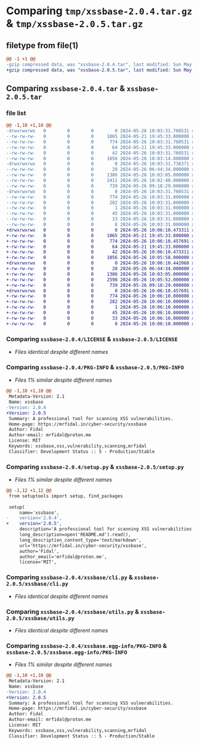 # Comparing `tmp/xssbase-2.0.4.tar.gz` & `tmp/xssbase-2.0.5.tar.gz`

## filetype from file(1)

```diff
@@ -1 +1 @@
-gzip compressed data, was "xssbase-2.0.4.tar", last modified: Sun May 26 10:03:31 2024, max compression
+gzip compressed data, was "xssbase-2.0.5.tar", last modified: Sun May 26 10:06:10 2024, max compression
```

## Comparing `xssbase-2.0.4.tar` & `xssbase-2.0.5.tar`

### file list

```diff
@@ -1,18 +1,18 @@
-drwxrwxrwx   0        0        0        0 2024-05-26 10:03:31.760531 xssbase-2.0.4/
--rw-rw-rw-   0        0        0     1065 2024-05-21 19:45:33.000000 xssbase-2.0.4/LICENSE
--rw-rw-rw-   0        0        0      774 2024-05-26 10:03:31.760531 xssbase-2.0.4/PKG-INFO
--rw-rw-rw-   0        0        0       64 2024-05-21 19:45:33.000000 xssbase-2.0.4/README.md
--rw-rw-rw-   0        0        0       42 2024-05-26 10:03:31.760531 xssbase-2.0.4/setup.cfg
--rw-rw-rw-   0        0        0     1056 2024-05-26 10:03:14.000000 xssbase-2.0.4/setup.py
-drwxrwxrwx   0        0        0        0 2024-05-26 10:03:31.738371 xssbase-2.0.4/xssbase/
--rw-rw-rw-   0        0        0       20 2024-05-26 06:44:34.000000 xssbase-2.0.4/xssbase/__init__.py
--rw-rw-rw-   0        0        0     1386 2024-05-26 10:03:05.000000 xssbase-2.0.4/xssbase/cli.py
--rw-rw-rw-   0        0        0     2411 2024-05-26 10:02:40.000000 xssbase-2.0.4/xssbase/main.py
--rw-rw-rw-   0        0        0      739 2024-05-26 09:18:29.000000 xssbase-2.0.4/xssbase/utils.py
-drwxrwxrwx   0        0        0        0 2024-05-26 10:03:31.760531 xssbase-2.0.4/xssbase.egg-info/
--rw-rw-rw-   0        0        0      774 2024-05-26 10:03:31.000000 xssbase-2.0.4/xssbase.egg-info/PKG-INFO
--rw-rw-rw-   0        0        0      282 2024-05-26 10:03:31.000000 xssbase-2.0.4/xssbase.egg-info/SOURCES.txt
--rw-rw-rw-   0        0        0        1 2024-05-26 10:03:31.000000 xssbase-2.0.4/xssbase.egg-info/dependency_links.txt
--rw-rw-rw-   0        0        0       45 2024-05-26 10:03:31.000000 xssbase-2.0.4/xssbase.egg-info/entry_points.txt
--rw-rw-rw-   0        0        0       33 2024-05-26 10:03:31.000000 xssbase-2.0.4/xssbase.egg-info/requires.txt
--rw-rw-rw-   0        0        0        8 2024-05-26 10:03:31.000000 xssbase-2.0.4/xssbase.egg-info/top_level.txt
+drwxrwxrwx   0        0        0        0 2024-05-26 10:06:10.473311 xssbase-2.0.5/
+-rw-rw-rw-   0        0        0     1065 2024-05-21 19:45:33.000000 xssbase-2.0.5/LICENSE
+-rw-rw-rw-   0        0        0      774 2024-05-26 10:06:10.457691 xssbase-2.0.5/PKG-INFO
+-rw-rw-rw-   0        0        0       64 2024-05-21 19:45:33.000000 xssbase-2.0.5/README.md
+-rw-rw-rw-   0        0        0       42 2024-05-26 10:06:10.473311 xssbase-2.0.5/setup.cfg
+-rw-rw-rw-   0        0        0     1056 2024-05-26 10:05:58.000000 xssbase-2.0.5/setup.py
+drwxrwxrwx   0        0        0        0 2024-05-26 10:06:10.442068 xssbase-2.0.5/xssbase/
+-rw-rw-rw-   0        0        0       20 2024-05-26 06:44:34.000000 xssbase-2.0.5/xssbase/__init__.py
+-rw-rw-rw-   0        0        0     1386 2024-05-26 10:03:05.000000 xssbase-2.0.5/xssbase/cli.py
+-rw-rw-rw-   0        0        0     2598 2024-05-26 10:05:52.000000 xssbase-2.0.5/xssbase/main.py
+-rw-rw-rw-   0        0        0      739 2024-05-26 09:18:29.000000 xssbase-2.0.5/xssbase/utils.py
+drwxrwxrwx   0        0        0        0 2024-05-26 10:06:10.457691 xssbase-2.0.5/xssbase.egg-info/
+-rw-rw-rw-   0        0        0      774 2024-05-26 10:06:10.000000 xssbase-2.0.5/xssbase.egg-info/PKG-INFO
+-rw-rw-rw-   0        0        0      282 2024-05-26 10:06:10.000000 xssbase-2.0.5/xssbase.egg-info/SOURCES.txt
+-rw-rw-rw-   0        0        0        1 2024-05-26 10:06:10.000000 xssbase-2.0.5/xssbase.egg-info/dependency_links.txt
+-rw-rw-rw-   0        0        0       45 2024-05-26 10:06:10.000000 xssbase-2.0.5/xssbase.egg-info/entry_points.txt
+-rw-rw-rw-   0        0        0       33 2024-05-26 10:06:10.000000 xssbase-2.0.5/xssbase.egg-info/requires.txt
+-rw-rw-rw-   0        0        0        8 2024-05-26 10:06:10.000000 xssbase-2.0.5/xssbase.egg-info/top_level.txt
```

### Comparing `xssbase-2.0.4/LICENSE` & `xssbase-2.0.5/LICENSE`

 * *Files identical despite different names*

### Comparing `xssbase-2.0.4/PKG-INFO` & `xssbase-2.0.5/PKG-INFO`

 * *Files 1% similar despite different names*

```diff
@@ -1,10 +1,10 @@
 Metadata-Version: 2.1
 Name: xssbase
-Version: 2.0.4
+Version: 2.0.5
 Summary: A professional tool for scanning XSS vulnerabilities.
 Home-page: https://mrfidal.in/cyber-security/xssbase
 Author: Fidal
 Author-email: mrfidal@proton.me
 License: MIT
 Keywords: xssbase,xss,vulnerability,scanning,mrfidal
 Classifier: Development Status :: 5 - Production/Stable
```

### Comparing `xssbase-2.0.4/setup.py` & `xssbase-2.0.5/setup.py`

 * *Files 1% similar despite different names*

```diff
@@ -1,12 +1,12 @@
 from setuptools import setup, find_packages
 
 setup(
     name='xssbase',
-    version='2.0.4',
+    version='2.0.5',
     description='A professional tool for scanning XSS vulnerabilities.',
     long_description=open('README.md').read(),
     long_description_content_type='text/markdown',
     url='https://mrfidal.in/cyber-security/xssbase',
     author='Fidal',
     author_email='mrfidal@proton.me',
     license='MIT',
```

### Comparing `xssbase-2.0.4/xssbase/cli.py` & `xssbase-2.0.5/xssbase/cli.py`

 * *Files identical despite different names*

### Comparing `xssbase-2.0.4/xssbase/utils.py` & `xssbase-2.0.5/xssbase/utils.py`

 * *Files identical despite different names*

### Comparing `xssbase-2.0.4/xssbase.egg-info/PKG-INFO` & `xssbase-2.0.5/xssbase.egg-info/PKG-INFO`

 * *Files 1% similar despite different names*

```diff
@@ -1,10 +1,10 @@
 Metadata-Version: 2.1
 Name: xssbase
-Version: 2.0.4
+Version: 2.0.5
 Summary: A professional tool for scanning XSS vulnerabilities.
 Home-page: https://mrfidal.in/cyber-security/xssbase
 Author: Fidal
 Author-email: mrfidal@proton.me
 License: MIT
 Keywords: xssbase,xss,vulnerability,scanning,mrfidal
 Classifier: Development Status :: 5 - Production/Stable
```

